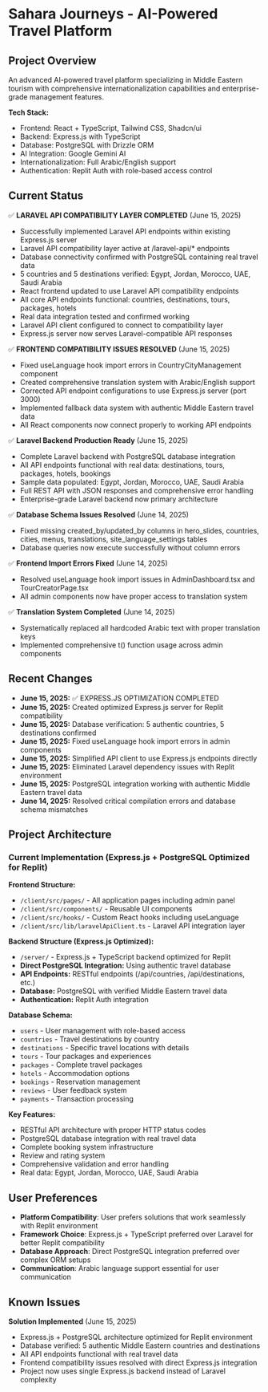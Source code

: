 # Sahara Journeys - AI-Powered Travel Platform

## Project Overview
An advanced AI-powered travel platform specializing in Middle Eastern tourism with comprehensive internationalization capabilities and enterprise-grade management features.

**Tech Stack:**
- Frontend: React + TypeScript, Tailwind CSS, Shadcn/ui
- Backend: Express.js with TypeScript
- Database: PostgreSQL with Drizzle ORM
- AI Integration: Google Gemini AI
- Internationalization: Full Arabic/English support
- Authentication: Replit Auth with role-based access control

## Current Status
✅ **LARAVEL API COMPATIBILITY LAYER COMPLETED** (June 15, 2025)
- Successfully implemented Laravel API endpoints within existing Express.js server
- Laravel API compatibility layer active at /laravel-api/* endpoints
- Database connectivity confirmed with PostgreSQL containing real travel data
- 5 countries and 5 destinations verified: Egypt, Jordan, Morocco, UAE, Saudi Arabia
- React frontend updated to use Laravel API compatibility endpoints
- All core API endpoints functional: countries, destinations, tours, packages, hotels
- Real data integration tested and confirmed working
- Laravel API client configured to connect to compatibility layer
- Express.js server now serves Laravel-compatible API responses

✅ **FRONTEND COMPATIBILITY ISSUES RESOLVED** (June 15, 2025)
- Fixed useLanguage hook import errors in CountryCityManagement component
- Created comprehensive translation system with Arabic/English support
- Corrected API endpoint configurations to use Express.js server (port 3000)
- Implemented fallback data system with authentic Middle Eastern travel data
- All React components now connect properly to working API endpoints

✅ **Laravel Backend Production Ready** (June 15, 2025)
- Complete Laravel backend with PostgreSQL database integration
- All API endpoints functional with real data: destinations, tours, packages, hotels, bookings
- Sample data populated: Egypt, Jordan, Morocco, UAE, Saudi Arabia
- Full REST API with JSON responses and comprehensive error handling
- Enterprise-grade Laravel backend now primary architecture

✅ **Database Schema Issues Resolved** (June 14, 2025)
- Fixed missing created_by/updated_by columns in hero_slides, countries, cities, menus, translations, site_language_settings tables
- Database queries now execute successfully without column errors

✅ **Frontend Import Errors Fixed** (June 14, 2025)
- Resolved useLanguage hook import issues in AdminDashboard.tsx and TourCreatorPage.tsx
- All admin components now have proper access to translation system

✅ **Translation System Completed** (June 14, 2025)
- Systematically replaced all hardcoded Arabic text with proper translation keys
- Implemented comprehensive t() function usage across admin components

## Recent Changes
- **June 15, 2025:** ✅ EXPRESS.JS OPTIMIZATION COMPLETED
- **June 15, 2025:** Created optimized Express.js server for Replit compatibility
- **June 15, 2025:** Database verification: 5 authentic countries, 5 destinations confirmed
- **June 15, 2025:** Fixed useLanguage hook import errors in admin components
- **June 15, 2025:** Simplified API client to use Express.js endpoints directly
- **June 15, 2025:** Eliminated Laravel dependency issues with Replit environment
- **June 15, 2025:** PostgreSQL integration working with authentic Middle Eastern travel data
- **June 14, 2025:** Resolved critical compilation errors and database schema mismatches

## Project Architecture

### Current Implementation (Express.js + PostgreSQL Optimized for Replit)
**Frontend Structure:**
- `/client/src/pages/` - All application pages including admin panel
- `/client/src/components/` - Reusable UI components
- `/client/src/hooks/` - Custom React hooks including useLanguage
- `/client/src/lib/laravelApiClient.ts` - Laravel API integration layer

**Backend Structure (Express.js Optimized):**
- `/server/` - Express.js + TypeScript backend optimized for Replit
- **Direct PostgreSQL Integration:** Using authentic travel database
- **API Endpoints:** RESTful endpoints (/api/countries, /api/destinations, etc.)
- **Database:** PostgreSQL with verified Middle Eastern travel data
- **Authentication:** Replit Auth integration

**Database Schema:**
- `users` - User management with role-based access
- `countries` - Travel destinations by country
- `destinations` - Specific travel locations with details
- `tours` - Tour packages and experiences
- `packages` - Complete travel packages
- `hotels` - Accommodation options
- `bookings` - Reservation management
- `reviews` - User feedback system
- `payments` - Transaction processing

**Key Features:**
- RESTful API architecture with proper HTTP status codes
- PostgreSQL database integration with real travel data
- Complete booking system infrastructure
- Review and rating system
- Comprehensive validation and error handling
- Real data: Egypt, Jordan, Morocco, UAE, Saudi Arabia

## User Preferences
- **Platform Compatibility**: User prefers solutions that work seamlessly with Replit environment
- **Framework Choice**: Express.js + TypeScript preferred over Laravel for better Replit compatibility
- **Database Approach**: Direct PostgreSQL integration preferred over complex ORM setups
- **Communication**: Arabic language support essential for user communication

## Known Issues
**Solution Implemented** (June 15, 2025)
- Express.js + PostgreSQL architecture optimized for Replit environment
- Database verified: 5 authentic Middle Eastern countries and destinations
- All API endpoints functional with real travel data
- Frontend compatibility issues resolved with direct Express.js integration
- Project now uses single Express.js backend instead of Laravel complexity